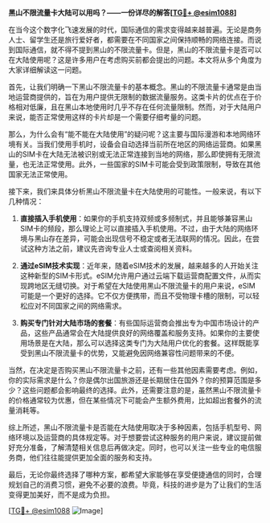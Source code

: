 **黑山不限流量卡大陆可以用吗？——一份详尽的解答[[TG💪+ @esim1088](https://t.me/s/esim1088)]**

在当今这个数字化飞速发展的时代，国际通信的需求变得越来越普遍。无论是商务人士、留学生还是旅行爱好者，都需要在不同国家之间保持顺畅的网络连接。而说到国际通信，就不得不提到黑山的不限流量卡。但是，黑山的不限流量卡是否可以在大陆使用呢？这是许多用户在考虑购买前都会提出的问题。本文将从多个角度为大家详细解读这一问题。

首先，让我们明确一下黑山不限流量卡的基本概念。黑山的不限流量卡通常是由当地运营商提供的，旨在为用户提供无限制的数据流量服务。这类卡片的优点在于价格相对低廉，且在黑山本地使用时几乎不存在任何流量限制。然而，对于大陆用户来说，能否正常使用这样的卡片却是一个需要仔细考量的问题。

那么，为什么会有“能不能在大陆使用”的疑问呢？这主要与国际漫游和本地网络环境有关。当我们使用手机时，设备会自动选择当前所在地区的网络运营商。如果黑山的SIM卡在大陆无法被识别或无法正常连接到当地的网络，那么即使拥有无限流量，也无法正常使用。此外，一些国家的SIM卡可能会受到政策限制，导致在其他国家无法正常使用。

接下来，我们来具体分析黑山不限流量卡在大陆使用的可能性。一般来说，有以下几种情况：

1. **直接插入手机使用**：如果你的手机支持双频或多频制式，并且能够兼容黑山SIM卡的频段，那么理论上可以直接插入手机使用。不过，由于大陆的网络环境与黑山存在差异，可能会出现信号不稳定或者无法联网的情况。因此，在尝试这种方法之前，建议先咨询专业人士或查阅相关资料。

2. **通过eSIM技术实现**：近年来，随着eSIM技术的发展，越来越多的人开始关注这种新型的SIM卡形式。eSIM允许用户通过云端下载运营商配置文件，从而实现跨地区无缝切换。对于希望在大陆使用黑山不限流量卡的用户来说，eSIM可能是一个更好的选择。它不仅方便携带，而且不受物理卡槽的限制，可以轻松应对不同国家之间的网络需求。

3. **购买专门针对大陆市场的套餐**：有些国际运营商会推出专为中国市场设计的产品，这些产品通常会在大陆提供良好的网络覆盖和服务支持。如果你的主要使用场景是在大陆，那么可以选择这类专门为大陆用户优化的套餐。这样既能享受到黑山不限流量卡的优势，又能避免因网络兼容性问题带来的不便。

当然，在决定是否购买黑山不限流量卡之前，还有一些其他因素需要考虑。例如，你的实际需求是什么？你是偶尔出国旅游还是长期居住在国外？你的预算范围是多少？这些问题都会影响最终的选择。此外，还需要注意的是，虽然黑山不限流量卡的价格通常较为优惠，但在某些情况下可能会产生额外费用，比如超出套餐外的流量消耗等。

综上所述，黑山不限流量卡是否能在大陆使用取决于多种因素，包括手机型号、网络环境以及运营商的具体规定等。对于想要尝试这种服务的用户来说，建议提前做好充分准备，了解清楚相关信息后再做决定。同时，也可以关注一些专业的电信服务商，他们往往能提供更加全面的服务和支持。

最后，无论你最终选择了哪种方案，都希望大家能够在享受便捷通信的同时，合理规划自己的消费习惯，避免不必要的浪费。毕竟，科技的进步是为了让我们的生活变得更加美好，而不是成为负担。

[[TG💪+ @esim1088](https://t.me/s/esim1088) ![Image](https://i.postimg.cc/4NQfJmqS/Snipaste-2025-05-13-00-14-12.png)]